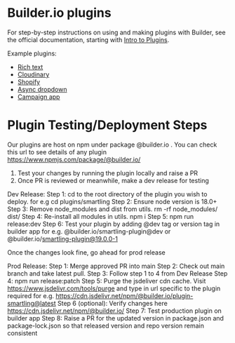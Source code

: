 # Builder.io plugins

For step-by-step instructions on using and making plugins with Builder, see the official documentation, starting with [Intro to Plugins](https://www.builder.io/c/docs/plugins-intro).

Example plugins:

- [Rich text](rich-text)
- [Cloudinary](cloudinary)
- [Shopify](shopify)
- [Async dropdown](async-dropdown)
- [Campaign app](example-app-campaign-builder)


# Plugin Testing/Deployment Steps

Our plugins are host on npm under package @builder.io . You can check this url to see details of any plugin 
https://www.npmjs.com/package/@builder.io/<plugin-name>

1. Test your changes by running the plugin locally and raise a PR
2. Once PR is reviewed or meanwhile, make a dev release for testing

Dev Release:
Step 1: cd to the root directory of the plugin you wish to deploy. for e.g cd plugins/smartling
Step 2: Ensure node version is 18.0+
Step 3: Remove node_modules and dist from utils. rm -rf node_modules/ dist/
Step 4: Re-install all modules in utils. npm i
Step 5: npm run release:dev
Step 6: Test your plugin by adding @dev tag or version tag in builder app for e.g. @builder.io/smartling-plugin@dev or @builder.io/smartling-plugin@19.0.0-1

Once the changes look fine, go ahead for prod release

Prod Release:
Step 1: Merge approved PR into main
Step 2: Check out main branch and take latest pull.
Step 3: Follow step 1 to 4 from Dev Release
Step 4: npm run release:patch
Step 5: Purge the jsdeliver cdn cache. Visit https://www.jsdelivr.com/tools/purge and type in url specific to the plugin required for e.g. https://cdn.jsdelivr.net/npm/@builder.io/plugin-smartling@latest
Step 6 (optional): Verify changes here https://cdn.jsdelivr.net/npm/@builder.io/<plugin-name>
Step 7: Test production plugin on builder app
Step 8: Raise a PR for the updated version in package.json and package-lock.json so that released version and repo version remain consistent 